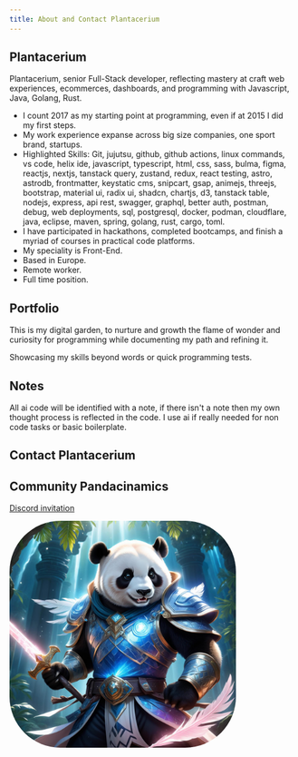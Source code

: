 ```yaml
---
title: About and Contact Plantacerium
---
```

## Plantacerium
Plantacerium, senior Full-Stack developer, reflecting mastery at craft web experiences, ecommerces, dashboards, and programming with Javascript, Java, Golang, Rust.
* I count 2017 as my starting point at programming, even if at 2015 I did my first steps.
* My work experience expanse across big size companies, one  sport brand, startups.
* Highlighted Skills: Git, jujutsu, github, github actions, linux commands, vs code, helix ide, javascript, typescript, html,
css, sass, bulma, figma, reactjs, nextjs, tanstack query, zustand, redux, react testing, astro, astrodb,
frontmatter, keystatic cms, snipcart, gsap, animejs, threejs, bootstrap, material ui, radix ui, shadcn,
chartjs, d3, tanstack table, nodejs, express, api rest, swagger, graphql, better auth, postman, debug,
web deployments, sql, postgresql, docker, podman, cloudflare, java, eclipse, maven, spring, golang, rust, cargo, toml.
* I have participated in hackathons, completed bootcamps, and finish a myriad of courses in practical code platforms.
* My speciality is Front-End.
* Based in Europe.
* Remote worker.
* Full time position.

## Portfolio
This is my digital garden, to nurture and growth the flame of wonder and curiosity for programming while documenting my path and refining it. 

Showcasing my skills beyond words or quick programming tests.

## Notes
All ai code will be identified with a note, if there isn't a note then my own thought process is reflected in the code. I use ai if really needed for non code tasks or basic boilerplate.

## Contact Plantacerium
## Community Pandacinamics


[Discord invitation](https://discord.gg/PU54Wapx)

<img src="../../../assets/Pandacinamics.jpg" alt="Pandacinamics" style="border-radius: 90px;" width="400px" height="400px">